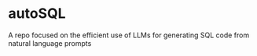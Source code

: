 # autoSQL
A repo focused on the efficient use of LLMs for generating SQL code from natural language prompts

